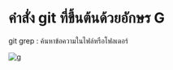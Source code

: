 # คำสั่ง git ที่ขึ้นต้นด้วยอักษร G
git grep : ค้นหาข้อความในไฟล์หรือโฟลเดอร์


![g](https://github.com/Siriratda/Git-A-Z-Mission_65030240/assets/144195995/88bc5bb0-6ac2-43e7-a078-3d7c48c02346)
